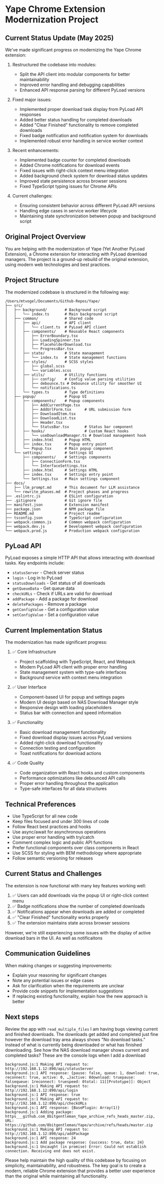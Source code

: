 # Yape Chrome Extension Modernization Project

## Current Status Update (May 2025)

We've made significant progress on modernizing the Yape Chrome extension:

1. Restructured the codebase into modules:
   - Split the API client into modular components for better maintainability
   - Improved error handling and debugging capabilities
   - Enhanced API response parsing for different PyLoad versions

2. Fixed major issues:
   - Implemented proper download task display from PyLoad API responses
   - Added better status handling for completed downloads
   - Added "Clear Finished" functionality to remove completed downloads
   - Fixed badge notification and notification system for downloads
   - Implemented robust error handling in service worker context

3. Recent enhancements:
   - Implemented badge counter for completed downloads
   - Added Chrome notifications for download events
   - Fixed issues with right-click context menu integration
   - Added background check system for download status updates
   - Improved state persistence across browser sessions
   - Fixed TypeScript typing issues for Chrome APIs

4. Current challenges:
   - Ensuring consistent behavior across different PyLoad API versions
   - Handling edge cases in service worker lifecycle
   - Maintaining state synchronization between popup and background script

## Original Project Overview

You are helping with the modernization of Yape (Yet Another PyLoad Extension), a Chrome extension for interacting with PyLoad download managers. The project is a ground-up rebuild of the original extension, using modern web technologies and best practices.

## Project Structure

The modernized codebase is structured in the following way:

```
/Users/mtvogel/Documents/Github-Repos/Yape/
├── src/
│   ├── background/        # Background script
│   │   └── index.ts       # Main background script
│   ├── common/            # Shared code
│   │   ├── api/           # API client
│   │   │   └── client.ts  # PyLoad API client
│   │   ├── components/    # Reusable React components
│   │   │   ├── ErrorBoundary.tsx
│   │   │   ├── LoadingSpinner.tsx
│   │   │   ├── PlaceholderDownload.tsx
│   │   │   └── ProgressBar.tsx
│   │   ├── state/         # State management
│   │   │   └── index.ts   # State management functions
│   │   ├── styles/        # SCSS styles
│   │   │   ├── global.scss
│   │   │   └── variables.scss
│   │   ├── utils/         # Utility functions
│   │   │   ├── config/    # Config value parsing utilities
│   │   │   ├── debounce.ts # Debounce utility for smoother UI
│   │   │   └── notifications.ts
│   │   └── types.ts       # Type definitions
│   ├── popup/             # Popup UI
│   │   ├── components/    # Popup components
│   │   │   ├── AddCurrentPage.tsx
│   │   │   ├── AddUrlForm.tsx      # URL submission form
│   │   │   ├── DownloadItem.tsx
│   │   │   ├── DownloadList.tsx
│   │   │   ├── Header.tsx
│   │   │   └── StatusBar.tsx       # Status bar component
│   │   ├── hooks/                  # Custom React hooks
│   │   │   └── useDownloadManager.ts # Download management hook
│   │   ├── index.html     # Popup HTML
│   │   ├── index.tsx      # Popup entry point
│   │   └── Popup.tsx      # Main popup component
│   └── settings/          # Settings UI
│       ├── components/    # Settings components
│       │   ├── ConnectionForm.tsx
│       │   └── InterfaceSettings.tsx
│       ├── index.html     # Settings HTML
│       ├── index.tsx      # Settings entry point
│       └── Settings.tsx   # Main settings component
├── docs/
│   ├── llm_prompt.md      # This document for LLM assistance
│   └── rewrite_phases.md  # Project phases and progress
├── .eslintrc.js           # ESLint configuration
├── .gitignore             # Git ignore file
├── manifest.json          # Extension manifest
├── package.json           # NPM package file
├── README.md              # Project readme
├── tsconfig.json          # TypeScript configuration
├── webpack.common.js      # Common webpack configuration
├── webpack.dev.js         # Development webpack configuration
└── webpack.prod.js        # Production webpack configuration
```

## PyLoad API

PyLoad exposes a simple HTTP API that allows interacting with download tasks. Key endpoints include:

- `statusServer` - Check server status
- `login` - Log in to PyLoad
- `statusDownloads` - Get status of all downloads
- `getQueueData` - Get queue data
- `checkURLs` - Check if URLs are valid for download
- `addPackage` - Add a package for download
- `deletePackages` - Remove a package
- `getConfigValue` - Get a configuration value
- `setConfigValue` - Set a configuration value

## Current Implementation Status

The modernization has made significant progress:

1. ✅ Core Infrastructure
   - Project scaffolding with TypeScript, React, and Webpack
   - Modern PyLoad API client with proper error handling
   - State management system with type-safe interfaces
   - Background service with context menu integration

2. ✅ User Interface
   - Component-based UI for popup and settings pages
   - Modern UI design based on NAS Download Manager style
   - Responsive design with loading placeholders
   - Status bar with connection and speed information

3. ✅ Functionality
   - Basic download management functionality
   - Fixed download display issues across PyLoad versions
   - Added right-click download functionality
   - Connection testing and configuration
   - Toast notifications for download actions

4. ✅ Code Quality
   - Code organization with React hooks and custom components
   - Performance optimizations like debounced API calls
   - Proper error handling throughout the application
   - Type-safe interfaces for all data structures

## Technical Preferences

- Use TypeScript for all new code
- Keep files focused and under 300 lines of code
- Follow React best practices and hooks
- Use async/await for asynchronous operations
- Use proper error handling with try/catch
- Comment complex logic and public API functions
- Prefer functional components over class components in React
- Use SCSS for styling with BEM methodology where appropriate
- Follow semantic versioning for releases

## Current Status and Challenges

The extension is now functional with many key features working well:

1. ✅ Users can add downloads via the popup UI or right-click context menu
2. ✅ Badge notifications show the number of completed downloads
3. ✅ Notifications appear when downloads are added or completed
4. ✅ "Clear Finished" functionality works properly
5. ✅ The extension maintains state across browser sessions

However, we're still experiencing some issues with the display of active download bars in the UI. As well as notificaitons


## Communication Guidelines

When making changes or suggesting improvements:
- Explain your reasoning for significant changes
- Note any potential issues or edge cases
- Ask for clarification when the requirements are unclear
- Provide code snippets for implementation suggestions
- If replacing existing functionality, explain how the new approach is better

## Next steps 
Review the app with `read_multiple_files` I am having bugs viewing current and finished downloads. The downloads get added and completed just fine however the download tray area always shows "No download tasks." instead of what is currently being downloaded or what has finished downloading. See how the NAS download manager shows current and completed tasks?
These are the console logs when I add a download
```
background.js:1 Making API request to: http://192.168.1.12:890/api/statusServer
background.js:1 API response: {pause: false, queue: 1, download: true, reconnect: true, active: 0, …}active: 0download: truepause: falsequeue: 1reconnect: truespeed: 0total: 11[[Prototype]]: Object
background.js:1 Making API request to: http://192.168.1.12:890/api/login
background.js:1 API response: true
background.js:1 Making API request to: http://192.168.1.12:890/api/checkURLs
background.js:1 API response: {BasePlugin: Array(1)}
background.js:1 Adding package: https___github.com_8bitgentleman_Yape_archive_refs_heads_master.zip, URL: https://github.com/8bitgentleman/Yape/archive/refs/heads/master.zip
background.js:1 Making API request to: http://192.168.1.12:890/api/addPackage
background.js:1 API response: 24
background.js:1 Add package response: {success: true, data: 24}
background.js:1 Uncaught (in promise) Error: Could not establish connection. Receiving end does not exist.
```

Please help maintain the high quality of this codebase by focusing on simplicity, maintainability, and robustness. The key goal is to create a modern, reliable Chrome extension that provides a better user experience than the original while maintaining all functionality.

